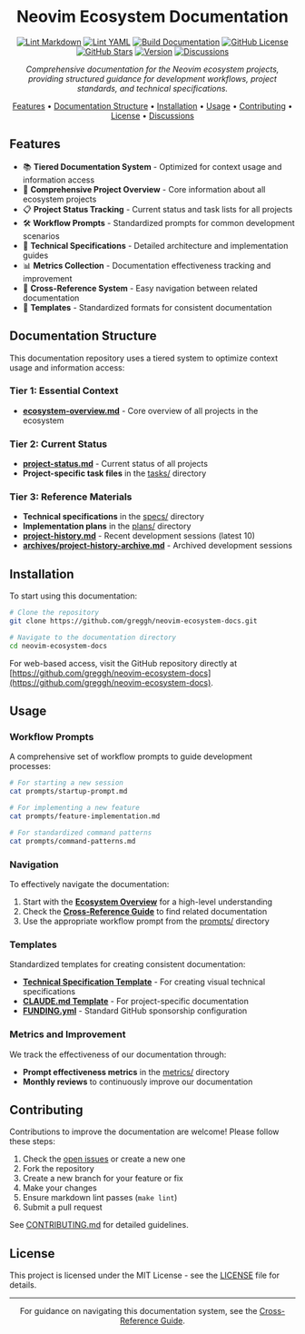 
<div align="center">

# Neovim Ecosystem Documentation

[![Lint Markdown](https://github.com/greggh/neovim-ecosystem-docs/actions/workflows/markdown-lint.yml/badge.svg)](https://github.com/greggh/neovim-ecosystem-docs/actions/workflows/markdown-lint.yml)
[![Lint YAML](https://github.com/greggh/neovim-ecosystem-docs/actions/workflows/yaml-lint.yml/badge.svg)](https://github.com/greggh/neovim-ecosystem-docs/actions/workflows/yaml-lint.yml)
[![Build Documentation](https://github.com/greggh/neovim-ecosystem-docs/actions/workflows/docs-build.yml/badge.svg)](https://github.com/greggh/neovim-ecosystem-docs/actions/workflows/docs-build.yml)
[![GitHub License](https://img.shields.io/github/license/greggh/neovim-ecosystem-docs?style=flat-square)](https://github.com/greggh/neovim-ecosystem-docs/blob/main/LICENSE)
[![GitHub Stars](https://img.shields.io/github/stars/greggh/neovim-ecosystem-docs?style=flat-square)](https://github.com/greggh/neovim-ecosystem-docs/stargazers)
[![Version](https://img.shields.io/badge/Version-1.0.0-blue?style=flat-square)](https://github.com/greggh/neovim-ecosystem-docs/releases/tag/v1.0.0)
[![Discussions](https://img.shields.io/github/discussions/greggh/neovim-ecosystem-docs?style=flat-square&logo=github)](https://github.com/greggh/neovim-ecosystem-docs/discussions)

*Comprehensive documentation for the Neovim ecosystem projects, providing structured guidance for development workflows, project standards, and technical specifications.*

[Features](#features) • 
[Documentation Structure](#documentation-structure) • 
[Installation](#installation) • 
[Usage](#usage) • 
[Contributing](#contributing) • 
[License](#license) • 
[Discussions](https://github.com/greggh/neovim-ecosystem-docs/discussions)

</div>

## Features

- 📚 **Tiered Documentation System** - Optimized for context usage and information access
- 🧭 **Comprehensive Project Overview** - Core information about all ecosystem projects
- 📋 **Project Status Tracking** - Current status and task lists for all projects
- 🛠️ **Workflow Prompts** - Standardized prompts for common development scenarios
- 📝 **Technical Specifications** - Detailed architecture and implementation guides
- 📊 **Metrics Collection** - Documentation effectiveness tracking and improvement
- 🔄 **Cross-Reference System** - Easy navigation between related documentation
- 📏 **Templates** - Standardized formats for consistent documentation

## Documentation Structure

This documentation repository uses a tiered system to optimize context usage and information access:

### Tier 1: Essential Context

- [**ecosystem-overview.md**](ecosystem-overview.md) - Core overview of all projects in the ecosystem

### Tier 2: Current Status

- [**project-status.md**](project-status.md) - Current status of all projects
- **Project-specific task files** in the [tasks/](tasks/) directory

### Tier 3: Reference Materials

- **Technical specifications** in the [specs/](specs/) directory
- **Implementation plans** in the [plans/](plans/) directory
- [**project-history.md**](project-history.md) - Recent development sessions (latest 10)
- [**archives/project-history-archive.md**](archives/project-history-archive.md) - Archived development sessions

## Installation

To start using this documentation:

```bash
# Clone the repository
git clone https://github.com/greggh/neovim-ecosystem-docs.git

# Navigate to the documentation directory
cd neovim-ecosystem-docs
```

For web-based access, visit the GitHub repository directly at [https://github.com/greggh/neovim-ecosystem-docs](https://github.com/greggh/neovim-ecosystem-docs).

## Usage

### Workflow Prompts

A comprehensive set of workflow prompts to guide development processes:

```bash
# For starting a new session
cat prompts/startup-prompt.md

# For implementing a new feature
cat prompts/feature-implementation.md

# For standardized command patterns
cat prompts/command-patterns.md
```

### Navigation

To effectively navigate the documentation:

1. Start with the [**Ecosystem Overview**](ecosystem-overview.md) for a high-level understanding
2. Check the [**Cross-Reference Guide**](cross-reference.md) to find related documentation
3. Use the appropriate workflow prompt from the [prompts/](prompts/) directory

### Templates

Standardized templates for creating consistent documentation:

- [**Technical Specification Template**](templates/technical-spec-with-diagrams.md) - For creating visual technical specifications
- [**CLAUDE.md Template**](templates/CLAUDE.md.template) - For project-specific documentation
- [**FUNDING.yml**](templates/FUNDING.yml) - Standard GitHub sponsorship configuration

### Metrics and Improvement

We track the effectiveness of our documentation through:

- **Prompt effectiveness metrics** in the [metrics/](metrics/) directory
- **Monthly reviews** to continuously improve our documentation

## Contributing

Contributions to improve the documentation are welcome! Please follow these steps:

1. Check the [open issues](https://github.com/greggh/neovim-ecosystem-docs/issues) or create a new one
2. Fork the repository
3. Create a new branch for your feature or fix
4. Make your changes
5. Ensure markdown lint passes (`make lint`)
6. Submit a pull request

See [CONTRIBUTING.md](CONTRIBUTING.md) for detailed guidelines.

## License

This project is licensed under the MIT License - see the [LICENSE](LICENSE) file for details.

---

<div align="center">
  <p>For guidance on navigating this documentation system, see the <a href="cross-reference.md">Cross-Reference Guide</a>.</p>
</div>
